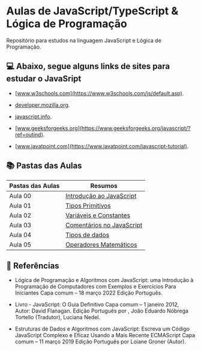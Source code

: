 
# Aulas de JavaScript/TypeScript & Lógica de Programação

Repositório para estudos na linguagem JavaScript e Lógica de Programação.

## 💻 Abaixo, segue alguns links de sites para estudar o JavaSript

- [www.w3schools.com](https://www.w3schools.com/js/default.asp).

- [developer.mozilla.org](https://developer.mozilla.org/pt-BR/docs/Web/JavaScript).


- [javascript.info](https://javascript.info/structure?map).

- [www.geeksforgeeks.org](https://www.geeksforgeeks.org/javascript/?ref=outind).

- [www.javatpoint.com](https://www.javatpoint.com/javascript-tutorial).


## 📚 Pastas das Aulas

| Pastas das Aulas | Resumos |
|------------------|---------|
| Aula 00 | [Introdução ao JavaScript]()
| Aula 01 | [Tipos Primitivos]()
| Aula 02 | [Variáveis e Constantes]()
| Aula 03 | [Comentários no JavaScript]()
| Aula 04 | [Tipos de dados]()
| Aula 05 | [Operadores Matemáticos]()


## 🔎 Referências

- Lógica de Programação e Algoritmos com JavaScript: uma Introdução à Programação de Computadores com Exemplos e Exercícios Para Iniciantes Capa comum – 18 março 2022 Edição Português.

- Livro - JavaScript: O Guia Definitivo Capa comum – 1 janeiro 2012, Autor: David Flanagan. Edição Português por , João Eduardo Nóbrega Tortello (Tradutor), Luciana Nedel.

- Estruturas de Dados e Algoritmos com JavaScript: Escreva um Código JavaScript Complexo e Eficaz Usando a Mais Recente ECMAScript Capa comum – 11 março 2019 Edição Português por Loiane Groner (Autor).
